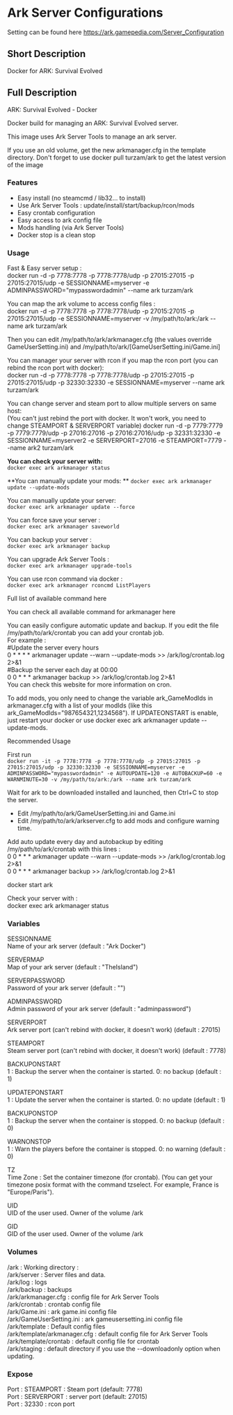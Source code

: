 # Ark Server Configurations

Setting can be found here https://ark.gamepedia.com/Server_Configuration

## Short Description

Docker for ARK: Survival Evolved

## Full Description

ARK: Survival Evolved - Docker

Docker build for managing an ARK: Survival Evolved server.

This image uses Ark Server Tools to manage an ark server.

If you use an old volume, get the new arkmanager.cfg in the template directory. Don't forget to use docker pull turzam/ark to get the latest version of the image

### Features
* Easy install (no steamcmd / lib32... to install)
* Use Ark Server Tools : update/install/start/backup/rcon/mods
* Easy crontab configuration
* Easy access to ark config file
* Mods handling (via Ark Server Tools)
* Docker stop is a clean stop

### Usage
Fast & Easy server setup :  
docker run -d -p 7778:7778 -p 7778:7778/udp -p 27015:27015 -p 27015:27015/udp -e SESSIONNAME=myserver -e ADMINPASSWORD="mypasswordadmin" --name ark turzam/ark

You can map the ark volume to access config files :  
docker run -d -p 7778:7778 -p 7778:7778/udp -p 27015:27015 -p 27015:27015/udp -e SESSIONNAME=myserver -v /my/path/to/ark:/ark --name ark turzam/ark

Then you can edit /my/path/to/ark/arkmanager.cfg (the values override GameUserSetting.ini) and /my/path/to/ark/[GameUserSetting.ini/Game.ini]

You can manager your server with rcon if you map the rcon port (you can rebind the rcon port with docker):  
docker run -d -p 7778:7778 -p 7778:7778/udp -p 27015:27015 -p 27015:27015/udp -p 32330:32330 -e SESSIONNAME=myserver --name ark turzam/ark

You can change server and steam port to allow multiple servers on same host:  
(You can't just rebind the port with docker. It won't work, you need to change STEAMPORT & SERVERPORT variable)
docker run -d -p 7779:7779 -p 7779:7779/udp -p 27016:27016 -p 27016:27016/udp -p 32331:32330 -e SESSIONNAME=myserver2 -e SERVERPORT=27016 -e STEAMPORT=7779 --name ark2 turzam/ark

**You can check your server with:**  
`docker exec ark arkmanager status`

**You can manually update your mods:  **
`docker exec ark arkmanager update --update-mods`

You can manually update your server:  
`docker exec ark arkmanager update --force`

You can force save your server :  
`docker exec ark arkmanager saveworld`

You can backup your server :  
`docker exec ark arkmanager backup`

You can upgrade Ark Server Tools :  
`docker exec ark arkmanager upgrade-tools`

You can use rcon command via docker :  
`docker exec ark arkmanager rconcmd ListPlayers`

Full list of available command here

You can check all available command for arkmanager here

You can easily configure automatic update and backup.  If you edit the file /my/path/to/ark/crontab you can add your crontab job.  
For example :  
#Update the server every hours  
0 * * * * arkmanager update --warn --update-mods >> /ark/log/crontab.log 2>&1  
#Backup the server each day at 00:00  
0 0 * * * arkmanager backup >> /ark/log/crontab.log 2>&1  
You can check this website for more information on cron.  

To add mods, you only need to change the variable ark_GameModIds in arkmanager.cfg with a list of your modIds (like this ark_GameModIds="987654321,1234568"). If UPDATEONSTART is enable, just restart your docker or use docker exec ark arkmanager update --update-mods.

Recommended Usage

First run  
`docker run -it -p 7778:7778 -p 7778:7778/udp -p 27015:27015 -p 27015:27015/udp -p 32330:32330 -e SESSIONNAME=myserver -e ADMINPASSWORD="mypasswordadmin" -e AUTOUPDATE=120 -e AUTOBACKUP=60 -e WARNMINUTE=30 -v /my/path/to/ark:/ark --name ark turzam/ark`

Wait for ark to be downloaded installed and launched, then Ctrl+C to stop the server.

* Edit /my/path/to/ark/GameUserSetting.ini and Game.ini
* Edit /my/path/to/ark/arkserver.cfg to add mods and configure warning time.

Add auto update every day and autobackup by editing /my/path/to/ark/crontab with this lines :  
0 0 * * * arkmanager update --warn --update-mods >> /ark/log/crontab.log 2>&1  
0 0 * * * arkmanager backup >> /ark/log/crontab.log 2>&1  

docker start ark  

Check your server with :  
docker exec ark arkmanager status

### Variables

SESSIONNAME  
Name of your ark server (default : "Ark Docker")

SERVERMAP  
Map of your ark server (default : "TheIsland")

SERVERPASSWORD  
Password of your ark server (default : "")

ADMINPASSWORD  
Admin password of your ark server (default : "adminpassword")

SERVERPORT  
Ark server port (can't rebind with docker, it doesn't work) (default : 27015)

STEAMPORT  
Steam server port (can't rebind with docker, it doesn't work) (default : 7778)

BACKUPONSTART  
1 : Backup the server when the container is started. 0: no backup (default : 1)

UPDATEPONSTART  
1 : Update the server when the container is started. 0: no update (default : 1)

BACKUPONSTOP  
1 : Backup the server when the container is stopped. 0: no backup (default : 0)

WARNONSTOP  
1 : Warn the players before the container is stopped. 0: no warning (default : 0)

TZ  
Time Zone : Set the container timezone (for crontab). (You can get your timezone posix format with the command tzselect. For example, France is "Europe/Paris").

UID  
UID of the user used. Owner of the volume /ark

GID  
GID of the user used. Owner of the volume /ark

### Volumes
/ark : Working directory :  
/ark/server : Server files and data.  
/ark/log : logs  
/ark/backup : backups  
/ark/arkmanager.cfg : config file for Ark Server Tools  
/ark/crontab : crontab config file  
/ark/Game.ini : ark game.ini config file  
/ark/GameUserSetting.ini : ark gameusersetting.ini config file  
/ark/template : Default config files  
/ark/template/arkmanager.cfg : default config file for Ark Server Tools  
/ark/template/crontab : default config file for crontab  
/ark/staging : default directory if you use the --downloadonly option when updating.  

### Expose  
Port : STEAMPORT : Steam port (default: 7778)  
Port : SERVERPORT : server port (default: 27015)  
Port : 32330 : rcon port  
